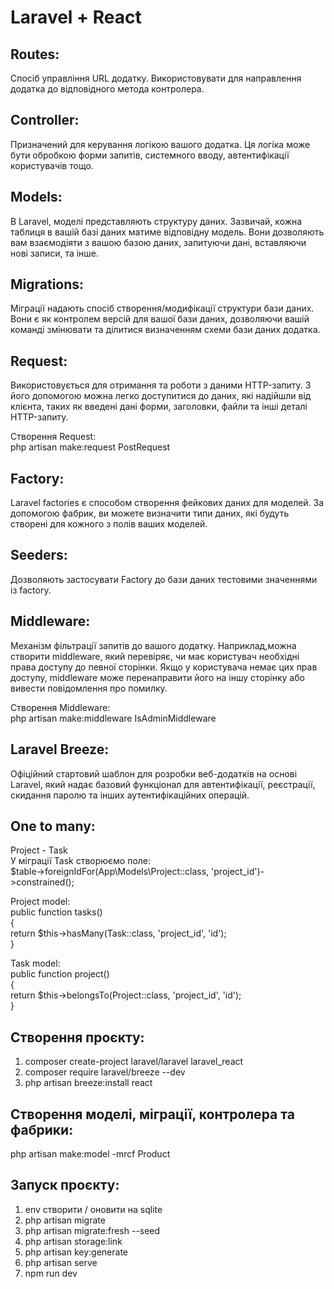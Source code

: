 # Laravel + React

## Routes:

Спосіб управління URL додатку. Використовувати для направлення додатка до відповідного метода контролера.

## Controller:

Призначений для керування логікою вашого додатка. Ця логіка може бути обробкою форми запитів, системного вводу,
автентифікації користувачів тощо.

## Models:

В Laravel, моделі представляють структуру даних. Зазвичай, кожна таблиця в вашій базі даних матиме відповідну
модель. Вони дозволяють вам взаємодіяти з вашою базою даних, запитуючи дані, вставляючи нові записи, та інше.

## Migrations:

Міграції надають спосіб створення/модифікації структури бази даних. Вони є як контролем версій для вашої
бази даних, дозволяючи вашій команді змінювати та ділитися визначенням схеми бази даних додатка.

## Request:

Використовується для отримання та роботи з даними HTTP-запиту. З його допомогою можна легко доступитися до
даних, які надійшли від клієнта, таких як введені дані форми, заголовки, файли та інші деталі HTTP-запиту.

Створення Request:  
php artisan make:request PostRequest

## Factory:

Laravel factories є способом створення фейкових даних для моделей. За допомогою
фабрик, ви можете визначити типи даних, які будуть створені для кожного з полів ваших моделей.

## Seeders:

Дозволяють застосувати Factory до бази даних тестовими значеннями із factory.

## Middleware:

Механізм фільтрації запитів до вашого додатку. Наприклад,можна створити middleware, який перевіряє, чи має
користувач необхідні права доступу до певної сторінки. Якщо у користувача немає цих прав доступу, middleware може
перенаправити його на іншу сторінку або вивести повідомлення про помилку.

Створення Middleware:  
php artisan make:middleware IsAdminMiddleware

## Laravel Breeze:

Офіційний стартовий шаблон для розробки веб-додатків на основі Laravel, який надає базовий функціонал для
автентифікації, реєстрації, скидання паролю та інших аутентифікаційних операцій.

## One to many:

Project - Task  
У міграції Task створюємо поле:  
$table->foreignIdFor(App\Models\Project::class, 'project_id')->constrained();

Project model:  
public function tasks()  
{  
return $this->hasMany(Task::class, 'project_id', 'id');  
}

Task model:  
public function project()  
{  
return $this->belongsTo(Project::class, 'project_id', 'id');  
}

## Створення проєкту:

1. composer create-project laravel/laravel laravel_react
2. composer require laravel/breeze --dev
3. php artisan breeze:install react

## Створення моделі, міграції, контролера та фабрики:

php artisan make:model -mrcf Product

## Запуск проєкту:

1. env створити / оновити на sqlite
2. php artisan migrate
3. php artisan migrate:fresh --seed
4. php artisan storage:link
5. php artisan key:generate
6. php artisan serve
7. npm run dev
